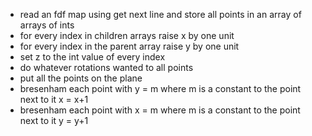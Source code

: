 - read an fdf map using get next line and store all points in an array of arrays of ints
- for every index in children arrays raise x by one unit
- for every index in the parent array raise y by one unit
- set z to the int value of every index
- do whatever rotations wanted to all points
- put all the points on the plane
- bresenham each point with y = m where m is a constant to the point next to it x = x+1
- bresenham each point with x = m where m is a constant to the point next to it y = y+1
